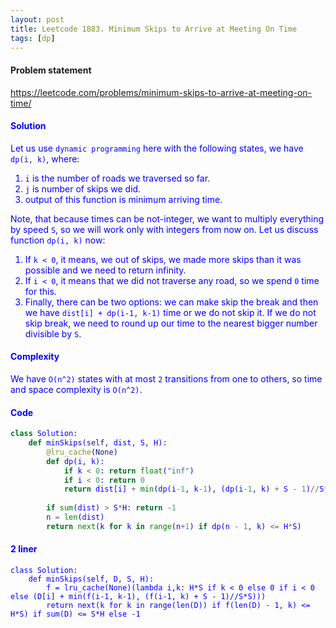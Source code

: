 ```yaml
---
layout: post
title: Leetcode 1883. Minimum Skips to Arrive at Meeting On Time
tags: [dp]
---
```


#### Problem statement

<a href="https://leetcode.com/problems/minimum-skips-to-arrive-at-meeting-on-time/"> <font color = blue>https://leetcode.com/problems/minimum-skips-to-arrive-at-meeting-on-time/

#### Solution
Let us use `dynamic programming` here with the following states, we have `dp(i, k)`, where:

1. `i` is the number of roads we traversed so far.
2. `j` is number of skips we did.
3. output of this function is minimum arriving time.

Note, that because times can be not-integer, we want to multiply everything by speed `S`, so we will work only with integers from now on. Let us discuss function `dp(i, k)` now:

1. If `k < 0`, it means, we out of skips, we made more skips than it was possible and we need to return infinity.
2. If `i < 0`, it means that we did not traverse any road, so we spend `0` time for this.
3. Finally, there can be two options: we can make skip the break and then we have `dist[i] + dp(i-1, k-1)` time or we do not skip it. If we do not skip break, we need to round up our time to the nearest bigger number divisible by `S`.

#### Complexity
We have `O(n^2)` states with at most `2` transitions from one to others, so time and space complexity is `O(n^2)`.

#### Code
```python
class Solution:
    def minSkips(self, dist, S, H):
        @lru_cache(None)
        def dp(i, k):
            if k < 0: return float("inf")
            if i < 0: return 0
            return dist[i] + min(dp(i-1, k-1), (dp(i-1, k) + S - 1)//S*S)
        
        if sum(dist) > S*H: return -1
        n = len(dist)
        return next(k for k in range(n+1) if dp(n - 1, k) <= H*S)
```

#### 2 liner
```
class Solution:
    def minSkips(self, D, S, H):
        f = lru_cache(None)(lambda i,k: H*S if k < 0 else 0 if i < 0 else (D[i] + min(f(i-1, k-1), (f(i-1, k) + S - 1)//S*S)))
        return next(k for k in range(len(D)) if f(len(D) - 1, k) <= H*S) if sum(D) <= S*H else -1
```
